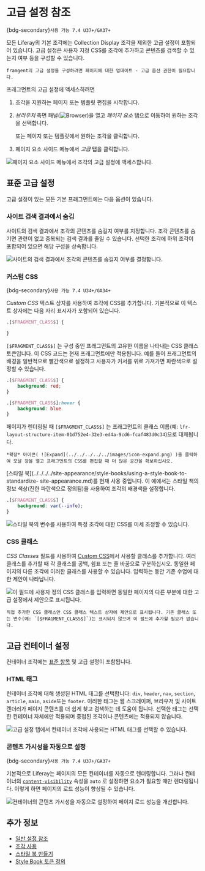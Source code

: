 # 고급 설정 참조

{bdg-secondary}`사용 가능 7.4 U37+/GA37+`

모든 Liferay의 기본 조각에는 Collection Display 조각을 제외한 고급 설정이 포함되어 있습니다. 고급 설정은 사용자 지정 CSS를 조각에 추가하고 콘텐츠를 검색할 수 있는지 여부 등을 구성할 수 있습니다.

```{note}
framgent의 고급 설정을 구성하려면 페이지에 대한 업데이트 - 고급 옵션 권한이 필요합니다.
```

프래그먼트의 고급 설정에 액세스하려면

1. 조각을 지원하는 페이지 또는 템플릿 편집을 시작합니다.

1. *브라우저* 측면 패널(![Browser](../../../../../images/icon-hierarchy.png))을 열고 *페이지 요소* 탭으로 이동하여 원하는 조각을 선택합니다.

   또는 페이지 또는 템플릿에서 원하는 조각을 클릭합니다.

1. 페이지 요소 사이드 메뉴에서 *고급* 탭을 클릭합니다.

![페이지 요소 사이드 메뉴에서 조각의 고급 설정에 액세스합니다.](./advanced-settings-reference/images/01.png)

## 표준 고급 설정

고급 설정이 있는 모든 기본 프래그먼트에는 다음 옵션이 있습니다.

### 사이트 검색 결과에서 숨김

사이트의 검색 결과에서 조각의 콘텐츠를 숨길지 여부를 지정합니다. 조각 콘텐츠를 숨기면 관련이 없고 중복되는 검색 결과를 줄일 수 있습니다. 선택한 조각에 하위 조각이 포함되어 있으면 해당 구성을 상속합니다.

![사이트의 검색 결과에서 조각의 콘텐츠를 숨길지 여부를 결정합니다.](./advanced-settings-reference/images/02.png)

### 커스텀 CSS

{bdg-secondary}`사용 가능 7.4 U34+/GA34+`

*Custom CSS* 텍스트 상자를 사용하여 조각에 CSS를 추가합니다. 기본적으로 이 텍스트 상자에는 다음 자리 표시자가 포함되어 있습니다.

```css
.[$FRAGMENT_CLASS$] {

}
```

`[$FRAGMENT_CLASS$]` 는 구성 중인 프래그먼트의 고유한 이름을 나타내는 CSS 클래스 토큰입니다. 이 CSS 코드는 현재 프래그먼트에만 적용됩니다. 예를 들어 프래그먼트의 배경을 일반적으로 빨간색으로 설정하고 사용자가 커서를 위로 가져가면 파란색으로 설정할 수 있습니다.

```css
.[$FRAGMENT_CLASS$] {
    background: red;
}

.[$FRAGMENT_CLASS$]:hover {
    background: blue
}
```

페이지가 렌더링될 때 `[$FRAGMENT_CLASS$]` 는 프래그먼트의 클래스 이름(예: `lfr-layout-structure-item-01d752e4-32e3-ed4a-9cd6-fcaf483d0c34`)으로 대체됩니다.

```{tip}
*확장* 아이콘( ![Expand](../../../../../images/icon-expand.png) )을 클릭하여 모달 창을 열고 프래그먼트의 CSS를 편집할 때 더 많은 공간을 확보하십시오.
```

[스타일 북](../../../../site-appearance/style-books/using-a-style-book-to-standardize- site-appearance.md)를 현재 사용 중입니다. 이 예에서는 스타일 책의 정보 색상(진한 파란색으로 정의됨)을 사용하여 조각의 배경색을 설정합니다.

```css
.[$FRAGMENT_CLASS$] {
    background: var(--info);
}
```

![스타일 북의 변수를 사용하여 특정 조각에 대한 CSS를 미세 조정할 수 있습니다.](./advanced-settings-reference/images/03.png)


### CSS 클래스

*CSS Classes* 필드를 사용하여 [Custom CSS](#custom-css)에서 사용할 클래스를 추가합니다. 여러 클래스를 추가할 때 각 클래스를 공백, 쉼표 또는 줄 바꿈으로 구분하십시오. 동일한 페이지의 다른 조각에 이러한 클래스를 사용할 수 있습니다. 입력하는 동안 기존 수업에 대한 제안이 나타납니다.

![이 필드에 사용자 정의 CSS 클래스를 입력하면 동일한 페이지의 다른 부분에 대한 고급 설정에서 제안으로 표시됩니다.](./advanced-settings-reference/images/04.png)

```{note}
직접 추가한 CSS 클래스만 CSS 클래스 텍스트 상자에 제안으로 표시됩니다. 기존 클래스 또는 변수(예: `[$FRAGMENT_CLASS$]`)는 표시되지 않으며 이 필드에 추가할 필요가 없습니다.
```

## 고급 컨테이너 설정

컨테이너 조각에는 [표준 항목](#standard-advanced-settings) 및 고급 설정이 포함됩니다.

### HTML 태그

컨테이너 조각에 대해 생성된 HTML 태그를 선택합니다: `div`, `header`, `nav`, `section`, `article`, `main`, `aside`또는 `footer`. 이러한 태그는 웹 스크레이퍼, 브라우저 및 사이트 렌더러가 페이지 콘텐츠를 더 쉽게 찾고 검색하는 데 도움이 됩니다. 선택한 태그는 선택한 컨테이너 자체에만 적용되며 중첩된 조각이나 콘텐츠에는 적용되지 않습니다.

![고급 설정 탭에서 컨테이너 조각에 사용되는 HTML 태그를 선택할 수 있습니다.](./advanced-settings-reference/images/05.png)

### 콘텐츠 가시성을 자동으로 설정

{bdg-secondary}`사용 가능 7.4 U37+/GA37+`

기본적으로 Liferay는 페이지의 모든 컨테이너를 자동으로 렌더링합니다. 그러나 컨테이너의 [`content-visibility`](https://drafts.csswg.org/css-contain/#propdef-content-visibility) 속성을 `auto` 로 설정하면 요소가 필요할 때만 렌더링됩니다. 이렇게 하면 페이지의 로드 성능이 향상될 수 있습니다.

![컨테이너의 콘텐츠 가시성을 자동으로 설정하여 페이지 로드 성능을 개선합니다.](./advanced-settings-reference/images/06.png)

## 추가 정보

* [일반 설정 참조](./general-settings-reference.md)
* [조각 사용](../../using-fragments.md)
* [스타일 북 만들기](../../../../site-appearance/style-books/using-a-style-book-to-standardize-site-appearance.md)
* [Style Book 토큰 정의](../../../../site-appearance/style-books/developer-guide/style-book-token-definitions.md)

